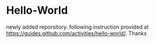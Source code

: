 # Hello-World
newly added reporsitory.
following instruction provided at https://guides.github.com/activities/hello-world/. 
Thanks
